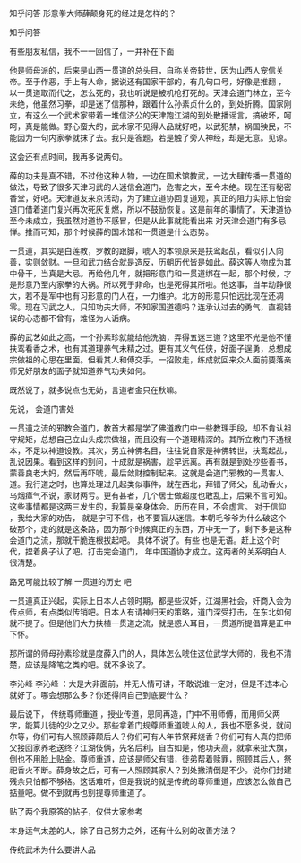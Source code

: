  
 知乎问答 形意拳大师薛颠身死的经过是怎样的？ 
 
 
 
 
 
 知乎问答 
 
 

 

 有些朋友私信，我不一一回信了，一并补在下面 

 他是师母派的，后来是山西一贯道的总头目，自称关帝转世，因为山西人宠信关帝。至于作恶，手上有人命，据说还有国家干部的，有几句口号，好像是推翻 ，以一贯道取而代之，怎么死的，我也听说是被机枪打死的。天津会道门林立，至今未绝，他虽然习拳，却是迷了信那种，跟着什么孙素贞什么的，到处折腾。国家刚立，有这么一个武术家带着一堆信济公的天津跑江湖的到处散播谣言，搞破坏，呵呵，真是能做。野心蛮大的，武术家不见得人品就好吧，以武犯禁，祸国殃民，不能因为一句内家拳就抹了去。我只是答题，若是触了旁人神经，却是无意。见谅。

 

 这会还有点时间，我再多说两句。

 薛的功夫是真不错，不过他这种人物，一边在国术馆教武，一边大肆传播一贯道的做法，导致了很多天津习武的人迷信会道门，危害之大，至今未绝。现在还有秘密香堂，好吧。天津道友来京活动，为了建立道协回复道观，真正的阻力实际上怕会道门借着道门复兴再次死灰复燃，所以不鼓励恢复。这是前年的事情了。天津道协至今未成立，我虽然对道协不感冒，但是从此事就能看出来 对天津会道门有多忌惮。推而可知，那个时候薛的国术馆和一贯道是什么态势。

 一贯道，其实是白莲教，罗教的跟脚，唬人的本领原来是扶鸾起乩，看似引人向善，实则敛财。一旦和武力结合就是造反，历朝历代皆是如此。薛这等人物成为其中骨干，当真是大忌。再给他几年，就把形意门和一贯道绑在一起，那个时候，才是形意乃至内家拳的大祸。所以死于非命，也是死得其所啦。他这事，当年动静很大，若不是军中也有习形意的门人在，一力维护。北方的形意只怕远比现在还凋零。现在习武之人，只知功夫大师，不知家国道德吗？连承认过去的勇气，直视错误的心态都不曾有，难怪为人诟病。

 薛的武艺如此之高，一个孙素珍就能给他洗脑，弄得五迷三道？这里不光是他不懂扶鸾看香之术，也有其道理养气未精之过。更有其义气任侠，好面子逞勇，总想成宗做祖的心思在里面。但看其人和傅交手，一招败走，练成就回来众人面前要落亲师兄好朋友的面子就知道养气功夫如何。

 

 既然说了，就多说点也无妨，言道者金只在秋嘛。

 先说， 会道门害处 

 一贯道之流的邪教会道门，教首大都是学了佛道教门中一些教理手段，却不肯认祖守规矩，总想自己立山头成宗做祖，而且没有一个道理精深的。其所立教门不通根本，不足以神道设教。其次，另立神佛名目，往往说自家是神佛转世，扶鸾起乩，乱说因果。看到这样的别问，十成就是祸害，趁早远离。再有就是到处抄些善书，蒙善良老大妈，然后再吓唬，最后敛财控制起来。这就是会道门邪教的一贯害人道。我行道之时，也算处理过几起类似事件，就在西北，拜错了师父，乱动香火，乌烟瘴气不说，家财两亏。更有甚者，几个居士做超度也敢乱上，后果不言可知。这些事情都是这两三发生的，我算是亲身体会。历历在目，不会虚言。 对于信仰 ，我给大家的劝告， 就是宁可不信，也不要盲从迷信。本朝毛爷爷为什么破这个破那个，走的就是这条路，因为那个时候真正的东西，万中无一了，剩下多是这种会道门之流，那就干脆连根拔起吧。 具体不说了。有些 也是无语。赶上这个时代，捏着鼻子认了吧。打击完会道门， 年中国道协才成立。这两者的关系明白人很清楚。

 路兄可能比较了解 一贯道的历史 吧

 一贯道真正兴起，实际上日本人占领时期，都是些汉奸，江湖黑社会，奸商入会为传点师，有点类似传销吧。日本人有请神归天的策略，道门深受打击，在东北如何就不提了。但是他们大力扶植一贯道之流，就是惑人耳目，一贯道所提倡算是正中下怀。

 那所谓的师母孙素珍就是度薛入门的人，具体怎么唬住这位武学大师的，我也不清楚，应该是降笔之类的吧。就不多说了。

 

 李沁峰 李沁峰 ：大是大非面前，并无人情可讲，不敢说谁一定对，但是不违本心就好了。哪会想那么多？你还得问自己到底要什么？

 

 最后说下， 传统尊师重道 ，授业传道，恩同再造，门中不用师傅，而用师父两字，能算儿徒的少之又少。那些拿着门规尊师重道唬人的人，我也不愿多说，就问尔等，你们可有人照顾薛颠后人？你们可有人年节祭拜烧香？你们可有人真的把师父接回家养老送终？江湖伎俩，先名后利，自古如是，他功夫高，就拿来扯大旗，倒也不用脸上贴金。尊师重道，应该是师父有错，徒弟帮着赎罪，照顾其后人，祭祀香火不断。薛身故之后，可有一人照顾其家人？到处撇清倒是不少。说你们封建残余只怕都不够格。这话难听，但是我说的就是传统的尊师重道，应该怎么做自己掂量吧。做不到就再也别提尊师重道了。

 

 贴了两个我原答的帖子，仅供大家参考

 本身运气太差的人，除了自己努力之外，还有什么别的改善方法？ 

 传统武术为什么要讲人品 
